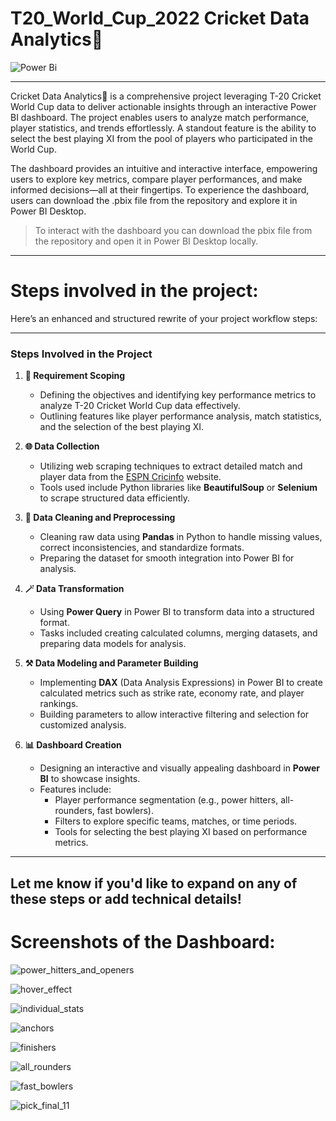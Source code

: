# T20_World_Cup_2022 Cricket Data Analytics🏏

![Power Bi](https://img.shields.io/badge/power_bi-F2C811?style=for-the-badge&logo=powerbi&logoColor=black)

---

Cricket Data Analytics🏏 is a comprehensive project leveraging T-20 Cricket World Cup data to deliver actionable insights through an interactive Power BI dashboard. The project enables users to analyze match performance, player statistics, and trends effortlessly. A standout feature is the ability to select the best playing XI from the pool of players who participated in the World Cup.

The dashboard provides an intuitive and interactive interface, empowering users to explore key metrics, compare player performances, and make informed decisions—all at their fingertips. To experience the dashboard, users can download the .pbix file from the repository and explore it in Power BI Desktop.

> To interact with the dashboard you can download the pbix file from the repository and open it in Power BI Desktop locally.

---

# Steps involved in the project:

Here’s an enhanced and structured rewrite of your project workflow steps:

---

### **Steps Involved in the Project**

1. **📝 Requirement Scoping**  
   - Defining the objectives and identifying key performance metrics to analyze T-20 Cricket World Cup data effectively.  
   - Outlining features like player performance analysis, match statistics, and the selection of the best playing XI.

2. **🌐 Data Collection**  
   - Utilizing web scraping techniques to extract detailed match and player data from the [ESPN Cricinfo](http://www.espn.in/cricket/) website.  
   - Tools used include Python libraries like **BeautifulSoup** or **Selenium** to scrape structured data efficiently.

3. **🧹 Data Cleaning and Preprocessing**  
   - Cleaning raw data using **Pandas** in Python to handle missing values, correct inconsistencies, and standardize formats.  
   - Preparing the dataset for smooth integration into Power BI for analysis.

4. **🪄 Data Transformation**  
   - Using **Power Query** in Power BI to transform data into a structured format.  
   - Tasks included creating calculated columns, merging datasets, and preparing data models for analysis.

5. **⚒️ Data Modeling and Parameter Building**  
   - Implementing **DAX** (Data Analysis Expressions) in Power BI to create calculated metrics such as strike rate, economy rate, and player rankings.  
   - Building parameters to allow interactive filtering and selection for customized analysis.

6. **📊 Dashboard Creation**  
   - Designing an interactive and visually appealing dashboard in **Power BI** to showcase insights.  
   - Features include:  
     - Player performance segmentation (e.g., power hitters, all-rounders, fast bowlers).  
     - Filters to explore specific teams, matches, or time periods.  
     - Tools for selecting the best playing XI based on performance metrics.

---

Let me know if you'd like to expand on any of these steps or add technical details!
---

# Screenshots of the Dashboard:

![power_hitters_and_openers](Screenshot/1.jpg)

![hover_effect](Screenshot/1.jpg)

![individual_stats](Screenshot/1.jpg)

![anchors](Screenshot/1.jpg)

![finishers](Screenshot/1.jpg)

![all_rounders](Screenshot/1.jpg)

![fast_bowlers](Screenshot/1.jpg)

![pick_final_11](Screenshot/1.jpg)
